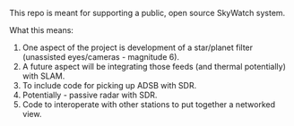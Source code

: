 This repo is meant for supporting a public, open source SkyWatch system.

What this means:
1.  One aspect of the project is development of a star/planet filter (unassisted eyes/cameras - magnitude 6).
2.  A future aspect will be integrating those feeds (and thermal potentially) with SLAM.
3.  To include code for picking up ADSB with SDR.
4.  Potentially - passive radar with SDR.
5.  Code to interoperate with other stations to put together a networked view.
